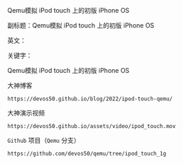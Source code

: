 Qemu模拟 iPod touch 上的初版 iPhone OS

副标题：Qemu模拟 iPod touch 上的初版 iPhone OS

英文：

关键字：



Qemu模拟 iPod touch 上的初版 iPhone OS



大神博客

```
https://devos50.github.io/blog/2022/ipod-touch-qemu/
```



大神演示视频

```
https://devos50.github.io/assets/video/ipod_touch.mov
```



`Github` 项目（`Qemu` 分支）

```
https://github.com/devos50/qemu/tree/ipod_touch_1g
```



